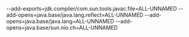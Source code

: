 --add-exports=jdk.compiler/com.sun.tools.javac.file=ALL-UNNAMED --add-opens=java.base/java.lang.reflect=ALL-UNNAMED --add-opens=java.base/java.lang=ALL-UNNAMED --add-opens=java.base/sun.nio.ch=ALL-UNNAMED